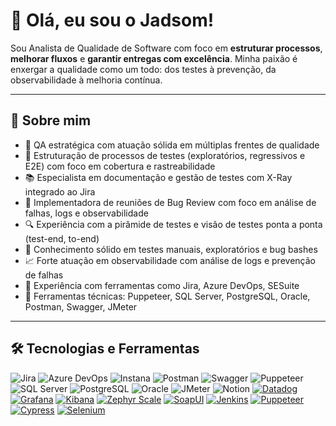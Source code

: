 # 💜 Olá, eu sou o Jadsom!

Sou Analista de Qualidade de Software com foco em **estruturar processos**, **melhorar fluxos** e **garantir entregas com excelência**. Minha paixão é enxergar a qualidade como um todo: dos testes à prevenção, da observabilidade à melhoria contínua.

---

## 📝 Sobre mim

- 🎯 QA estratégica com atuação sólida em múltiplas frentes de qualidade
- 🧩 Estruturação de processos de testes (exploratórios, regressivos e E2E) com foco em cobertura e rastreabilidade
- 📚 Especialista em documentação e gestão de testes com X-Ray integrado ao Jira
- 🐞 Implementadora de reuniões de Bug Review com foco em análise de falhas, logs e observabilidade
- 🔍 Experiência com a pirâmide de testes e visão de testes ponta a ponta (test-end, to-end)
- 🧪 Conhecimento sólido em testes manuais, exploratórios e bug bashes
- 📈 Forte atuação em observabilidade com análise de logs e prevenção de falhas
- 📎 Experiência com ferramentas como Jira, Azure DevOps, SESuite
- 🧰 Ferramentas técnicas: Puppeteer, SQL Server, PostgreSQL, Oracle, Postman, Swagger, JMeter

---

## 🛠️ Tecnologias e Ferramentas

![Jira](https://img.shields.io/badge/-Jira-0052CC?style=flat&logo=jira&logoColor=white)
![Azure DevOps](https://img.shields.io/badge/-Azure%20DevOps-0078D7?style=flat&logo=azuredevops&logoColor=white)
![Instana](https://img.shields.io/badge/-Instana-000000?style=flat)
![Postman](https://img.shields.io/badge/-Postman-FF6C37?style=flat&logo=postman&logoColor=white)
![Swagger](https://img.shields.io/badge/-Swagger-85EA2D?style=flat&logo=swagger&logoColor=black)
![Puppeteer](https://img.shields.io/badge/-Puppeteer-40B5A4?style=flat&logo=puppeteer&logoColor=white)
![SQL Server](https://img.shields.io/badge/-SQL%20Server-CC2927?style=flat&logo=microsoftsqlserver&logoColor=white)
![PostgreSQL](https://img.shields.io/badge/-PostgreSQL-336791?style=flat&logo=postgresql&logoColor=white)
![Oracle](https://img.shields.io/badge/-Oracle-F80000?style=flat&logo=oracle&logoColor=white)
![JMeter](https://img.shields.io/badge/-JMeter-D22128?style=flat&logo=apachejmeter&logoColor=white)
![Notion](https://img.shields.io/badge/-Notion-000000?style=flat&logo=notion&logoColor=white)
[![Datadog](https://img.shields.io/badge/Datadog-632CA6?style=flat&logo=datadog&logoColor=white)](https://www.datadoghq.com/)
[![Grafana](https://img.shields.io/badge/Grafana-F46800?style=flat&logo=grafana&logoColor=white)](https://grafana.com/)
[![Kibana](https://img.shields.io/badge/Kibana-005571?style=flat&logo=kibana&logoColor=white)](https://www.elastic.co/kibana/)
[![Zephyr Scale](https://img.shields.io/badge/Zephyr%20Scale-172B4D?style=flat&logo=atlassian&logoColor=white)](https://www.smartbear.com/product/zephyr-scale/overview/)
[![SoapUI](https://img.shields.io/badge/SoapUI-6CB33F?style=flat&logo=soapui&logoColor=white)](https://www.soapui.org/)
[![Jenkins](https://img.shields.io/badge/Jenkins-D24939?style=flat&logo=jenkins&logoColor=white)](https://www.jenkins.io/)
[![Puppeteer](https://img.shields.io/badge/Puppeteer-40B5A4?style=flat&logo=puppeteer&logoColor=white)](https://pptr.dev/)
[![Cypress](https://img.shields.io/badge/Cypress-17202C?style=flat&logo=cypress&logoColor=white)](https://www.cypress.io/)
[![Selenium](https://img.shields.io/badge/Selenium-43B02A?style=flat&logo=selenium&logoColor=white)](https://www.selenium.dev/)
